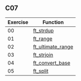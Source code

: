 ## C07

| Exercise | Function |
|---|---|
| 00 | [ft_strdup](00_ft_strdup) |
| 01 | [ft_range](01_ft_range) |
| 02 | [ft_ultimate_range](02_ft_ultimate_range) |
| 03 | [ft_strjoin](03_ft_strjoin) |
| 04 | [ft_convert_base](04_ft_convert_base) |
| 05 | [ft_split](05_ft_split) |
